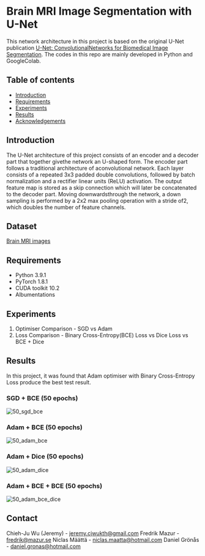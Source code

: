 # Brain MRI Image Segmentation with U-Net
This network architecture in this project is based on the original U-Net publication [U-Net: ConvolutionalNetworks for Biomedical Image Segmentation](https://arxiv.org/pdf/1505.04597.pdf). The codes in this repo are mainly developed in Python and GoogleColab.

## Table of contents

<!--ts-->
   * [Introduction](#Introduction)
   * [Requirements](#Requirements)
   * [Experiments](#Experiments)
   * [Results](#Results)
   * [Acknowledgements](#Acknowledgements)
<!--te-->


## Introduction
The U-Net architecture of this project consists of an encoder and a decoder part that together givethe network an U-shaped form. The encoder part follows a traditional architecture of aconvolutional network. Each layer consists of a repeated 3x3 padded double convolutions, followed by batch normalization and a rectifier linear units (ReLU) activation.  The output feature map is stored as a skip connection which will later be concatenated to the decoder part. Moving downwardsthrough the network, a down sampling is performed by a 2x2 max pooling operation with a stride of2, which doubles the number of feature channels.

## Dataset
[Brain MRI images](https://www.kaggle.com/mateuszbuda/lgg-mri-segmentation)

## Requirements
- Python  3.9.1
- PyTorch 1.8.1
- CUDA toolkit 10.2
- Albumentations

## Experiments
1. Optimiser Comparison - SGD vs Adam
2. Loss Comparison - Binary Cross-Entropy(BCE) Loss vs Dice Loss vs BCE + Dice


## Results
In this project, it was found that Adam optimiser with Binary Cross-Entropy Loss produce the best test result.

### SGD + BCE (50 epochs)
![50_sgd_bce](https://github.com/Fredister/DL2424_Project/blob/main/Predictions/ForREADME/50_bce_sgd.PNG)
### Adam + BCE (50 epochs)
![50_adam_bce](https://github.com/Fredister/DL2424_Project/blob/main/Predictions/ForREADME/50_adam_bce.PNG)
### Adam + Dice (50 epochs)
![50_adam_dice](https://github.com/Fredister/DL2424_Project/blob/main/Predictions/ForREADME/50_adam_dice.PNG)
### Adam + BCE + BCE (50 epochs)
![50_adam_bce_dice](https://github.com/Fredister/DL2424_Project/blob/main/Predictions/ForREADME/50_adam_bce_dice.PNG)

<!-- CONTACT -->
## Contact

Chieh-Ju Wu (Jeremy) - jeremy.cjwukth@gmail.com
Fredrik Mazur - fredrik@mazur.se
Niclas Määttä - niclas.maatta@hotmail.com
Daniel Grönås - daniel.gronas@hotmail.com
